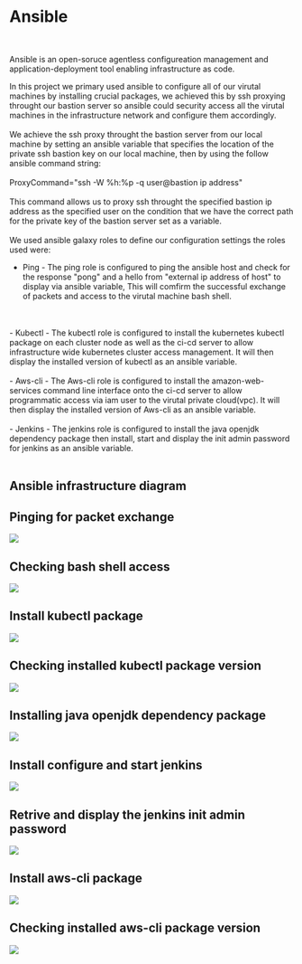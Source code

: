 <h1> Ansible</h1>

<br>

Ansible is an open-soruce agentless configureation management and application-deployment tool enabling infrastructure as code.
<br>

In this project we primary used ansible to configure all of our virutal machines by installing crucial packages, we achieved this by ssh proxying throught our bastion server so ansible could security access all the virutal machines in the infrastructure network and configure them accordingly.  
<br>
We achieve the ssh proxy throught the bastion server from our local machine by setting an ansible variable that specifies the location of the private ssh bastion key on our local machine, then by using the follow ansible command string:
<br>
<br>
ProxyCommand="ssh -W %h:%p -q user@bastion ip address"
<br>
<br>
This command allows us to proxy ssh throught the specified bastion ip address as the specified user on the condition that we have the correct path for the private key of the bastion server set as a variable.
<br>
<br>
We used ansible galaxy roles to define our configuration settings the roles used were:

- Ping - The ping role is configured to ping the ansible host and check for the response "pong" and a hello from "external ip address of host" to display via ansible variable, This will comfirm the successful exchange of packets and access to the virutal machine bash shell.
<br>
<br>
- Kubectl - The kubectl role is configured to install the kubernetes kubectl package on each cluster node as well as the ci-cd server to allow infrastructure wide kubernetes cluster access management.
It will then display the installed version of kubectl as an ansible variable.
<br>
<br>
- Aws-cli - The Aws-cli role is configured to install the amazon-web-services command line interface onto the ci-cd server to allow programmatic access via iam user to the virutal private cloud(vpc).
It will then display the installed version of Aws-cli as an ansible variable.
<br>
<br>
- Jenkins - The jenkins role is configured to install the java openjdk dependency package then install, start and display the init admin password for jenkins as an ansible variable.
<br>
<br>
<h2> Ansible infrastructure diagram</h2>





<h2> Pinging for packet exchange </h2>

![](https://i.gyazo.com/9dc5dd7675f59e7c74c8573402c2a362.png)

<h2>Checking bash shell access</h2>

![](https://i.gyazo.com/98536edf02041b8cfa018ff07a1dff0f.png)

<h2>Install kubectl package</h2>

![](https://i.gyazo.com/f86737e01cd03cd7f01234928c8bac5d.png)

<h2>Checking installed kubectl package version</h2>

![](https://i.gyazo.com/cb59342797904d3b35907acf238358f8.png)

<h2>Installing java openjdk dependency package</h2>

![](https://i.gyazo.com/508abbde02cf6e3b9625a3827644bab6.png)

<h2>Install configure and start jenkins</h2>

![](https://i.gyazo.com/53be6f149a8c9739cb46e64290818a43.png)

<h2>Retrive and display the jenkins init admin password</h2>

![](https://i.gyazo.com/c49ae6d3892903fa98dbf30ff610b4ad.png)

<h2>Install aws-cli package</h2>

![](https://i.gyazo.com/0717c68885d5346ad760c7127a86e3d5.png)

<h2>Checking  installed aws-cli package version</h2>

![](https://i.gyazo.com/c44af90b2e7395afa26266251e4fa5df.png)


